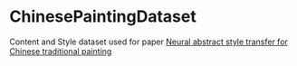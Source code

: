 # ChinesePaintingDataset
Content and Style dataset used for paper [Neural abstract style transfer for Chinese traditional painting](https://arxiv.org/pdf/1812.03264.pdf)
